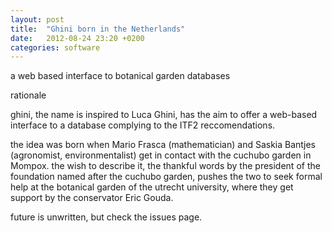 ```yaml
---
layout: post
title:  "Ghini born in the Netherlands"
date:   2012-08-24 23:20 +0200
categories: software
---
```


a web based interface to botanical garden databases

rationale

ghini, the name is inspired to Luca Ghini, has the aim to offer a web-based
interface to a database complying to the ITF2 reccomendations.

the idea was born when Mario Frasca (mathematician) and
Saskia Bantjes (agronomist, environmentalist) get in contact with the
cuchubo garden in Mompox.  the wish to describe it, the thankful words by the
president of the foundation named after the cuchubo garden, pushes the two
to seek formal help at the botanical garden of the utrecht university, where
they get support by the conservator Eric Gouda.

future is unwritten, but check the issues page. 